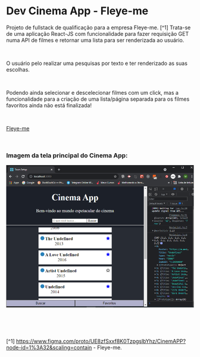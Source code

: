 # Dev Cinema App - Fleye-me

Projeto de fullstack de qualificação para a empresa Fleye-me. [^1]
Trata-se de uma aplicação React-JS com funcionalidade para fazer requisição GET numa API de filmes e retornar uma lista para ser renderizada ao usuário.

<br />

O usuário pelo realizar uma pesquisas por texto e ter renderizado as suas escolhas.

<br />

Podendo ainda selecionar e descelecionar filmes com um click, mas a funcionalidade para a criação de uma lista/página separada para os filmes favoritos ainda não está finalizada!

<br />

[Fleye-me](https://sthima.com.br/)

<br />

### Imagem da tela principal do Cinema App:

![Imagem o objetivo final do projeto](/public/images/funcionalidades-principais.png)

<br />

<br />
<br />

[^1] https://www.figma.com/proto/UE8zfSxxf8K0TzpgslbYhz/CinemAPP?node-id=1%3A32&scaling=contain - Fleye-me.

